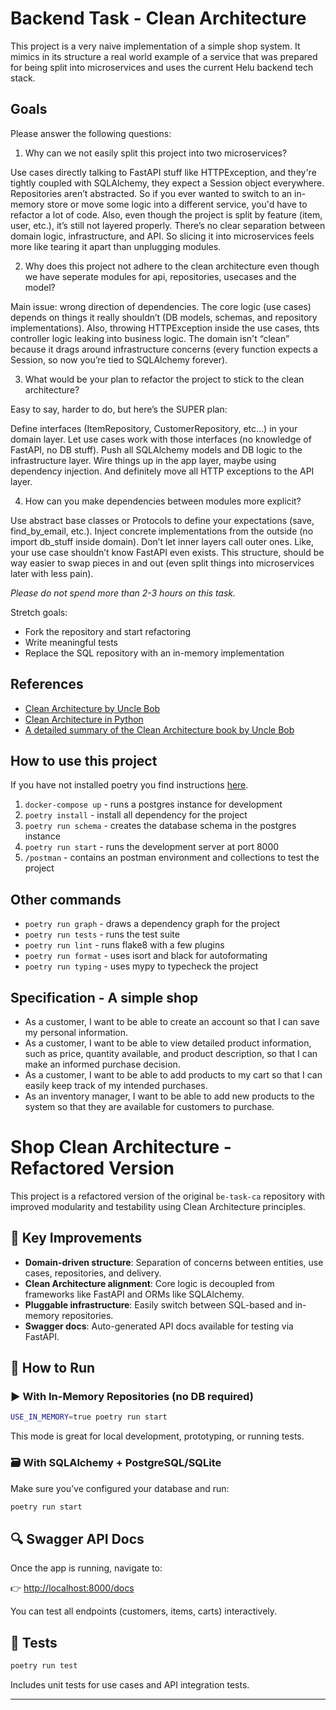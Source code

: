 # Backend Task - Clean Architecture

This project is a very naive implementation of a simple shop system. It mimics in its structure a real world example of a service that was prepared for being split into microservices and uses the current Helu backend tech stack.

## Goals

Please answer the following questions:

1. Why can we not easily split this project into two microservices?

Use cases directly talking to FastAPI stuff like HTTPException, and they're tightly coupled with SQLAlchemy, they expect a Session object everywhere.
Repositories aren’t abstracted. So if you ever wanted to switch to an in-memory store or move some logic into a different service, you'd have to refactor a lot of code.
Also, even though the project is split by feature (item, user, etc.), it’s still not layered properly. There’s no clear separation between domain logic, infrastructure, and API. So slicing it into microservices feels more like tearing it apart than unplugging modules.

2. Why does this project not adhere to the clean architecture even though we have seperate modules for api, repositories, usecases and the model?

Main issue: wrong direction of dependencies. The core logic (use cases) depends on things it really shouldn’t (DB models, schemas, and repository implementations).
Also, throwing HTTPException inside the use cases, thts controller logic leaking into business logic.
The domain isn't “clean” because it drags around infrastructure concerns (every function expects a Session, so now you’re tied to SQLAlchemy forever).

3. What would be your plan to refactor the project to stick to the clean architecture?

Easy to say, harder to do, but here’s the SUPER plan:

Define interfaces (ItemRepository, CustomerRepository, etc...) in your domain layer.
Let use cases work with those interfaces (no knowledge of FastAPI, no DB stuff).
Push all SQLAlchemy models and DB logic to the infrastructure layer.
Wire things up in the app layer, maybe using dependency injection.
And definitely move all HTTP exceptions to the API layer.

4. How can you make dependencies between modules more explicit?

Use abstract base classes or Protocols to define your expectations (save, find_by_email, etc.).
Inject concrete implementations from the outside (no import db_stuff inside domain).
Don’t let inner layers call outer ones. Like, your use case shouldn’t know FastAPI even exists.
This structure, should be way easier to swap pieces in and out (even split things into microservices later with less pain).


*Please do not spend more than 2-3 hours on this task.*

Stretch goals:
* Fork the repository and start refactoring
* Write meaningful tests
* Replace the SQL repository with an in-memory implementation

## References
* [Clean Architecture by Uncle Bob](https://blog.cleancoder.com/uncle-bob/2012/08/13/the-clean-architecture.html)
* [Clean Architecture in Python](https://www.youtube.com/watch?v=C7MRkqP5NRI)
* [A detailed summary of the Clean Architecture book by Uncle Bob](https://github.com/serodriguez68/clean-architecture)

## How to use this project

If you have not installed poetry you find instructions [here](https://python-poetry.org/).

1. `docker-compose up` - runs a postgres instance for development
2. `poetry install` - install all dependency for the project
3. `poetry run schema` - creates the database schema in the postgres instance
4. `poetry run start` - runs the development server at port 8000
5. `/postman` - contains an postman environment and collections to test the project

## Other commands

* `poetry run graph` - draws a dependency graph for the project
* `poetry run tests` - runs the test suite
* `poetry run lint` - runs flake8 with a few plugins
* `poetry run format` - uses isort and black for autoformating
* `poetry run typing` - uses mypy to typecheck the project

## Specification - A simple shop

* As a customer, I want to be able to create an account so that I can save my personal information.
* As a customer, I want to be able to view detailed product information, such as price, quantity available, and product description, so that I can make an informed purchase decision.
* As a customer, I want to be able to add products to my cart so that I can easily keep track of my intended purchases.
* As an inventory manager, I want to be able to add new products to the system so that they are available for customers to purchase.


# Shop Clean Architecture - Refactored Version

This project is a refactored version of the original `be-task-ca` repository with improved modularity and testability using Clean Architecture principles.

## 🔄 Key Improvements

- **Domain-driven structure**: Separation of concerns between entities, use cases, repositories, and delivery.
- **Clean Architecture alignment**: Core logic is decoupled from frameworks like FastAPI and ORMs like SQLAlchemy.
- **Pluggable infrastructure**: Easily switch between SQL-based and in-memory repositories.
- **Swagger docs**: Auto-generated API docs available for testing via FastAPI.

## 🚀 How to Run

### ▶️ With In-Memory Repositories (no DB required)

```bash
USE_IN_MEMORY=true poetry run start
```

This mode is great for local development, prototyping, or running tests.

### 🗃️ With SQLAlchemy + PostgreSQL/SQLite

Make sure you’ve configured your database and run:

```bash
poetry run start
```

## 🔍 Swagger API Docs

Once the app is running, navigate to:

👉 [http://localhost:8000/docs](http://localhost:8000/docs)

You can test all endpoints (customers, items, carts) interactively.

## 🧪 Tests

```bash
poetry run test
```

Includes unit tests for use cases and API integration tests.

---